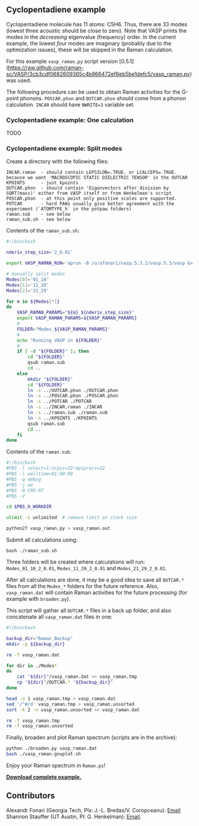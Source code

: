 ## Cyclopentadiene example

Cyclopentadiene molecule has 11 atoms: C5H6. Thus, there are 33 modes (lowest three acoustic should be close to zero). Note that VASP prints the modes in the *decreasing* eigenvalue (frequency) order. In the current example, the lowest *four* modes are imaginary (probably due to the optimization issues), these will be skipped in the Raman calculation.

For this example `vasp_raman.py` script version [0.5.1] (https://raw.github.com/raman-sc/VASP/3cb3cdf0682609365c4b966472ef6eb5be1defc5/vasp_raman.py) was used.

The following procedure can be used to obtain Raman activities for the G-point phonons. `POSCAR.phon` and `OUTCAR.phon` should come from a phonon calculation. `INCAR` should have `NWRITE=3` variable set.

### Cyclopentadiene example: One calculation

TODO

### Cyclopentadiene example: Split modes

Create a directory with the following files:
```
INCAR.raman  - should contain LEPSILON=.TRUE. or LCALCEPS=.TRUE. because we want 'MACROSCOPIC STATIC DIELECTRIC TENSOR' in the OUTCAR
KPOINTS      - just kpoints
OUTCAR.phon  - should contain 'Eigenvectors after division by SQRT(mass)' either from VASP itself or from Henkelman's script
POSCAR.phon  - at this point only positive scales are supported.
POTCAR       - hard PAWs usually give better agreement with the experiment (`ATOMTYPE_h` in the potpaw folders)
raman.sub    - see below
raman_sub.sh - see below
```

Contents of the `raman_sub.sh`:
```bash
#!/bin/bash

nderiv_step_size='2_0.01'

export VASP_RAMAN_RUN='aprun -B /u/afonari/vasp.5.3.2/vasp.5.3/vasp &> job.out'

# manually split modes
Modes[0]='01_10'
Modes[1]='11_20'
Modes[2]='21_29'

for m in ${Modes[*]}
do
    VASP_RAMAN_PARAMS="${m}_${nderiv_step_size}"
    export VASP_RAMAN_PARAMS=${VASP_RAMAN_PARAMS}
    #
    FOLDER="Modes_${VASP_RAMAN_PARAMS}"
    #
    echo "Running VASP in ${FOLDER}"
    #
    if [ -d "${FOLDER}" ]; then
        cd "${FOLDER}"
        qsub raman.sub
        cd ..
    else
        mkdir "${FOLDER}"
        cd "${FOLDER}"
        ln -s ../OUTCAR.phon ./OUTCAR.phon
        ln -s ../POSCAR.phon ./POSCAR.phon
        ln -s ../POTCAR ./POTCAR
        ln -s ../INCAR.raman ./INCAR
        ln -s ../raman.sub ./raman.sub
        ln -s ../KPOINTS ./KPOINTS
        qsub raman.sub
        cd ..
    fi
done

```

Contents of the `raman.sub`:
```bash
#!/bin/bash
#PBS -l select=1:ncpus=32:mpiprocs=32
#PBS -l walltime=01:00:00
#PBS -q debug
#PBS -j oe
#PBS -N CPD-RT
#PBS -V

cd $PBS_O_WORKDIR

ulimit -s unlimited  # remove limit on stack size

python27 vasp_raman.py > vasp_raman.out

```

Submit all calculations using:
```
bash ./raman_sub.sh
```

Three folders will be created where calculations will run: `Modes_01_10_2_0.01`, `Modes_11_20_2_0.01` and `Modes_21_29_2_0.01`.

After all calculations are done, it may be a good idea to save all `OUTCAR.*` files from all the `Modes_*` folders for the future reference. Also, `vasp_raman.dat` will contain Raman activities for the future processing (for example with `broaden.py`).

This script will gather all `OUTCAR.*` files in a back up folder, and also concatenate all `vasp_raman.dat` files in one:
```bash
#!/bin/bash

backup_dir="Raman_Backup"
mkdir -p ${backup_dir}

rm -f vasp_raman.dat

for dir in ./Modes*
do
    cat "${dir}"/vasp_raman.dat >> vasp_raman.tmp
    cp "${dir}"/OUTCAR.* "${backup_dir}"
done

head -n 1 vasp_raman.tmp > vasp_raman.dat
sed '/^#/d' vasp_raman.tmp > vasp_raman.unsorted
sort -k 2 -n vasp_raman.unsorted >> vasp_raman.dat

rm -f vasp_raman.tmp
rm -f vasp_raman.unsorted

```

Finally, broaden and plot Raman spectrum (scripts are in the archive):

```bash
python ./broaden.py vasp_raman.dat
bash ./vasp_raman.gnuplot.sh
```

Enjoy your Raman spectrum in `Raman.ps`!

[**Download complete example.**](https://github.com/raman-sc/VASP/raw/master/Cyclopentadiene/Cyclopentadiene-vasp_raman-0.5.1.tar.gz)

## Contributors

Alexandr Fonari (Georgia Tech, PIs: J.-L. Bredas/V. Coropceanu): [Email](mailto:alexandr.fonari[nospam]gatech.edu)  
Shannon Stauffer (UT Austin, PI: G. Henkelman): [Email](mailto:stauffers[nospam]utexas.edu).
